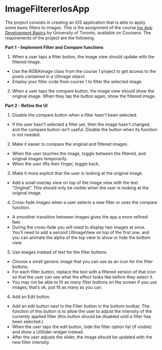 # ImageFiltererIosApp
The project consists in creating an iOS application that is able to apply some basic filters to images. 
This is the assignment of the course [Ios App Development Basics](https://www.coursera.org/learn/ios-app-development-basics) by University of Toronto, available on Coursera.
The requirements of the project are the following.

**Part 1 - Implement Filter and Compare functions**

1. When a user taps a filter button, the image view should update with the filtered image.
* Use the RGBAImage class from the course 1 project to get access to the pixels contained in a UIImage object.
* Employ your filter code from course 1 to filter the selected image.

2. When a user taps the compare button, the image view should show the original image. When they tap the button again, show the filtered image.

**Part 2 - Refine the UI**

1. Disable the compare button when a filter hasn’t been selected.
* If the user hasn’t selected a filter yet, then the image hasn’t changed, and the compare button isn’t useful. Disable the button when its function is not needed.

2. Make it easier to compare the original and filtered images.
* When the user touches the image, toggle between the filtered, and original images temporarily.
* When the user lifts their finger, toggle back.

3. Make it more explicit that the user is looking at the original image.
* Add a small overlay view on top of the image view with the text “Original”. This should only be visible when the user is looking at the original image.

4. Cross-fade images when a user selects a new filter or uses the compare function.
* A smoother transition between images gives the app a more refined feel.
* During the cross-fade you will need to display two images at once. You’ll need to add a second UIImageView on top of the first one, and you can animate the alpha of the top view to show or hide the bottom view.

5. Use images instead of text for the filter buttons.
* Choose a small generic image that you can use as an icon for the filter buttons.
* For each filter button, replace the text with a filtered version of that icon so that the user can see what the effect looks like before they select it.
* You may not be able to fit as many filter buttons on the screen if you use images, that’s ok, just fit as many as you can.

6. Add an Edit button.
*	Add an edit button next to the Filter button in the bottom toolbar. The function of this button is to allow the user to adjust the intensity of the currently applied filter (this button should be disabled until a filter has been selected.)
*	When the user taps the edit button, hide the filter option list (if visible) and show a UISlider widget instead.
*	After the user adjusts the slider, the image should be updated with the new filter intensity.
